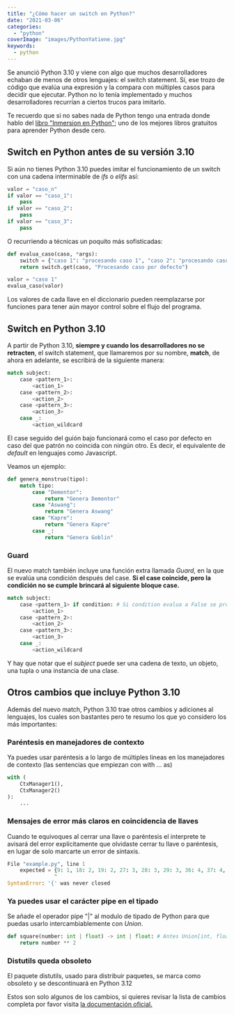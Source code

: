 ```yaml
---
title: "¿Cómo hacer un switch en Python?"
date: "2021-03-06"
categories: 
  - "python"
coverImage: "images/PythonYatiene.jpg"
keywords:
  - python
---
```


Se anunció Python 3.10 y viene con algo que muchos desarrolladores echaban de menos de otros lenguajes: el switch statement. Sí, ese trozo de código que evalúa una expresión y la compara con múltiples casos para decidir que ejecutar. Python no lo tenía implementado y muchos desarrolladores recurrían a ciertos trucos para imitarlo.

Te recuerdo que si no sabes nada de Python tengo una entrada donde hablo del [libro "Inmersion en Python"](https://coffeebytes.dev/aprende-python-desde-cero-con-este-libro-gratuito/); uno de los mejores libros gratuitos para aprender Python desde cero.

## Switch en Python antes de su versión 3.10

Si aún no tienes Python 3.10 puedes imitar el funcionamiento de un switch con una cadena interminable de _ifs_ o _elifs_ así:

```python
valor = "caso_n"
if valor == "caso_1":
    pass
if valor == "caso_2":
    pass
if valor == "caso_3":
    pass
```

O recurriendo a técnicas un poquito más sofisticadas:

```python
def evalua_caso(caso, *args):
    switch = {"caso 1": "procesando caso 1", "caso 2": "procesando caso 2", "caso 3": "procesando caso 3"}
    return switch.get(caso, "Procesando caso por defecto")

valor = "caso 1"
evalua_caso(valor)
```

Los valores de cada llave en el diccionario pueden reemplazarse por funciones para tener aún mayor control sobre el flujo del programa.

## Switch en Python 3.10

A partir de Python 3.10, **siempre y cuando los desarrolladores no se retracten**, el switch statement, que llamaremos por su nombre, **match**, de ahora en adelante, se escribirá de la siguiente manera:

```python
match subject:
    case <pattern_1>:
        <action_1>
    case <pattern_2>:
        <action_2>
    case <pattern_3>:
        <action_3>
    case _:
        <action_wildcard
```

El case seguido del guión bajo funcionará como el caso por defecto en caso del que patrón no coincida con ningún otro. Es decir, el equivalente de _default_ en lenguajes como Javascript.

Veamos un ejemplo:

```python
def genera_monstruo(tipo):
    match tipo:
        case "Dementor":
            return "Genera Dementor"
        case "Aswang":
            return "Genera Aswang"
        case "Kapre":
            return "Genera Kapre"
        case _:
            return "Genera Goblin"
```

### Guard

El nuevo match también incluye una función extra llamada _Guard_, en la que se evalúa una condición después del case. **Si el case coincide, pero la condición no se cumple brincará al siguiente bloque case.**

```python
match subject:
    case <pattern_1> if condition: # Si condition evalua a False se procederá al siguiente case
        <action_1>
    case <pattern_2>:
        <action_2>
    case <pattern_3>:
        <action_3>
    case _:
        <action_wildcard
```

Y hay que notar que el _subject_ puede ser una cadena de texto, un objeto, una tupla o una instancia de una clase.

## Otros cambios que incluye Python 3.10

Además del nuevo match, Python 3.10 trae otros cambios y adiciones al lenguajes, los cuales son bastantes pero te resumo los que yo considero los más importantes:

### Paréntesis en manejadores de contexto

Ya puedes usar paréntesis a lo largo de múltiples lineas en los manejadores de contexto (las sentencias que empiezan con with ... as)

```python
with (
    CtxManager1(),
    CtxManager2()
):
    ...
```

### Mensajes de error más claros en coincidencia de llaves

Cuando te equivoques al cerrar una llave o paréntesis el interprete te avisará del error explícitamente que olvidaste cerrar tu llave o paréntesis, en lugar de solo marcarte un error de sintaxis.

```python
File "example.py", line 1
    expected = {9: 1, 18: 2, 19: 2, 27: 3, 28: 3, 29: 3, 36: 4, 37: 4,
               ^
SyntaxError: '{' was never closed
```

### Ya puedes usar el carácter pipe en el tipado

Se añade el operador pipe "|" al modulo de tipado de Python para que puedas usarlo intercambiablemente con _Union_.

```python
def square(number: int | float) -> int | float: # Antes Union[int, float]
    return number ** 2
```

### Distutils queda obsoleto

El paquete distutils, usado para distribuir paquetes, se marca como obsoleto y se descontinuará en Python 3.12

Estos son solo algunos de los cambios, si quieres revisar la lista de cambios completa por favor visita [la documentación oficial.](https://docs.python.org/3.10/whatsnew/3.10.html)
